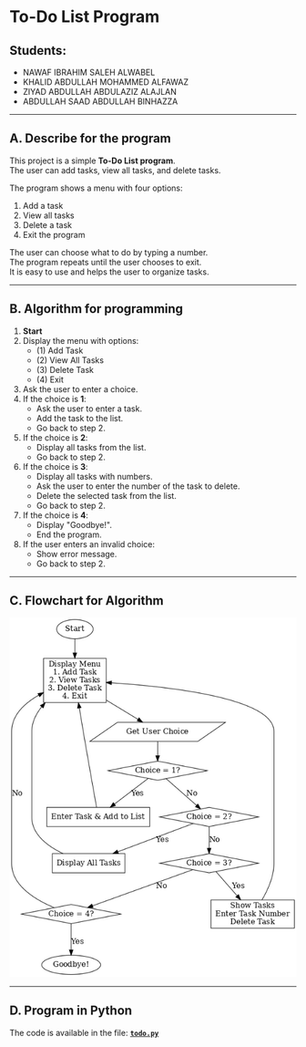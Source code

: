 # To-Do List Program

## Students:
- NAWAF IBRAHIM SALEH ALWABEL
- KHALID ABDULLAH MOHAMMED ALFAWAZ
- ZIYAD ABDULLAH ABDULAZIZ ALAJLAN
- ABDULLAH SAAD ABDULLAH BINHAZZA

---

## A. Describe for the program
This project is a simple **To-Do List program**.  
The user can add tasks, view all tasks, and delete tasks.  

The program shows a menu with four options:
1. Add a task  
2. View all tasks  
3. Delete a task  
4. Exit the program  

The user can choose what to do by typing a number.  
The program repeats until the user chooses to exit.  
It is easy to use and helps the user to organize tasks.  

---

## B. Algorithm for programming
1. **Start**  
2. Display the menu with options:  
   - (1) Add Task  
   - (2) View All Tasks  
   - (3) Delete Task  
   - (4) Exit  
3. Ask the user to enter a choice.  
4. If the choice is **1**:  
   - Ask the user to enter a task.  
   - Add the task to the list.  
   - Go back to step 2.  
5. If the choice is **2**:  
   - Display all tasks from the list.  
   - Go back to step 2.  
6. If the choice is **3**:  
   - Display all tasks with numbers.  
   - Ask the user to enter the number of the task to delete.  
   - Delete the selected task from the list.  
   - Go back to step 2.  
7. If the choice is **4**:  
   - Display "Goodbye!".  
   - End the program.  
8. If the user enters an invalid choice:  
   - Show error message.  
   - Go back to step 2.  

---

## C. Flowchart for Algorithm
![Flowchart](todo_list_flowchart.png)

---

## D. Program in Python
The code is available in the file: **[`todo.py`](todo.py)**
